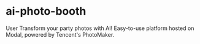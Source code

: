 # ai-photo-booth
User Transform your party photos with AI! Easy-to-use platform hosted on Modal, powered by Tencent's PhotoMaker. 

